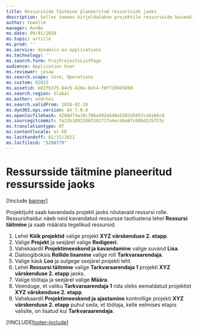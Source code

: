 ```yaml
---
title: Ressursside täitmine planeeritud ressursside jaoks
description: Selles teemas kirjeldatakse projektile ressursside kavandamist.
author: Yowelle
manager: AnnBe
ms.date: 09/01/2020
ms.topic: article
ms.prod: ''
ms.service: dynamics-ax-applications
ms.technology: ''
ms.search.form: ProjProjectsListPage
audience: Application User
ms.reviewer: josaw
ms.search.scope: Core, Operations
ms.custom: 82022
ms.assetid: bd2fb375-84c6-428a-8e54-f0f719045898
ms.search.region: Global
ms.author: andchoi
ms.search.validFrom: 2016-02-28
ms.dyn365.ops.version: AX 7.0.0
ms.openlocfilehash: 4200d74a18c706a492ebd0e5383d5957ce6ab6c8
ms.sourcegitcommit: fa32b1893286f20271fa4ec4be8fc68bd135f53c
ms.translationtype: HT
ms.contentlocale: et-EE
ms.lasthandoff: 02/15/2021
ms.locfileid: "5288779"
---
```

# <a name="resource-fulfillment-for-planned-resources"></a>Ressursside täitmine planeeritud ressursside jaoks

[!include [banner](../includes/banner.md)]

Projektijuht saab kavandada projekti jaoks nõutavaid ressursi rolle. Ressursihaldur näeb neid kavandatud ressursse taotlustena lehel **Ressursi täitmine** ja saab määrata tegelikud ressursid.

1. Lehel **Kõik projektid** valige projekt **XYZ värskenduse 2. etapp**.
2. Valige **Projekt** ja seejärel valige **Redigeeri**.
3. Vahekaardil **Projektimeeskond ja kavandamine** valige suvand **Lisa**.
4. Dialoogiboksis **Rollide lisamine** valige roll **Tarkvaraarendaja**.
5. Valige käsk **Loo** ja sulgege seejärel projekti leht.
6. Lehel **Ressursi täitmine** valige **Tarkvaraarendaja 1** projekti **XYZ värskenduse 2. etapp** jaoks.
7. Valige töötaja ja seejärel valige **Määra**.
8. Veenduge, et valiku **Tarkvaraarendaja 1** rida oleks eemaldatud projektist **XYZ värskenduse 2. etapp**.
9. Vahekaardil **Projektimeeskond ja ajastamine** kontrollige projekti **XYZ värskenduse 2. etapp** puhul seda, et töötaja, kelle eelmises etapis valisite, on lisatud kui **Tarkvaraarendaja**.


[!INCLUDE[footer-include](../includes/footer-banner.md)]